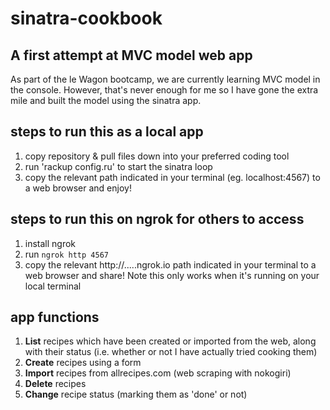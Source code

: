 # sinatra-cookbook

## A first attempt at MVC model web app
As part of the le Wagon bootcamp, we are currently learning MVC model in the console. However, that's never enough for me so I have gone the extra mile
and built the model using the sinatra app. 

## steps to run this as a local app
1. copy repository & pull files down into your preferred coding tool
2. run 'rackup config.ru' to start the sinatra loop
3. copy the relevant path indicated in your terminal (eg. localhost:4567) to a web browser and enjoy!

## steps to run this on ngrok for others to access
1. install ngrok
2. run ```ngrok http 4567```
3. copy the relevant http://.....ngrok.io path indicated in your terminal to a web browser and share! 
Note this only works when it's running on your local terminal

## app functions
1. **List** recipes which have been created or imported from the web, along with their status (i.e. whether or not I have actually tried cooking them)
2. **Create** recipes using a form
3. **Import** recipes from allrecipes.com (web scraping with nokogiri)
4. **Delete** recipes 
5. **Change** recipe status (marking them as 'done' or not)
